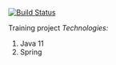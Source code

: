 [![Build Status](https://app.travis-ci.com/vladislav-buivol/job4j_forum.svg?branch=main)](https://app.travis-ci.com/vladislav-buivol/job4j_forum)

Training project
<em> Technologies:</em>
<ol>
<li> Java 11</li>
<li> Spring</li>
</ol>
